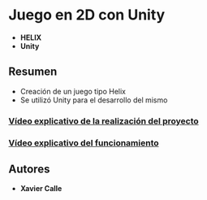 # Juego en 2D con Unity
* **HELIX** 
* **Unity** 

## Resumen
* Creación de un juego tipo Helix 
* Se utilizó Unity para el desarrollo del mismo

### [Vídeo explicativo de la realización del proyecto](https://adapp-8ab2c.firebaseapp.com/)

### [Vídeo explicativo del funcionamiento](https://adapp-8ab2c.firebaseapp.com/)


## Autores
* **Xavier Calle** 
